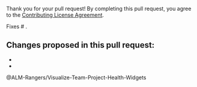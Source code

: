 Thank you for your pull request!
By completing this pull request, you agree to the [Contributing License Agreement](https://github.com/ALM-Rangers/Visualize-Team-Project-Health-Widgets/blob/master/.github/CLA.md).

Fixes # .

Changes proposed in this pull request:  
- 
- 
- 

@ALM-Rangers/Visualize-Team-Project-Health-Widgets
